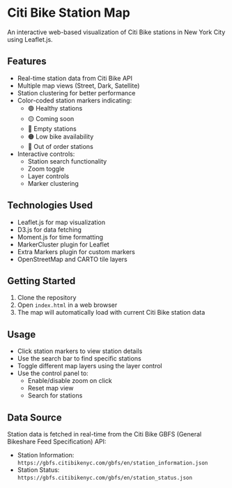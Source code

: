 # Citi Bike Station Map

An interactive web-based visualization of Citi Bike stations in New York City using Leaflet.js.

## Features

- Real-time station data from Citi Bike API
- Multiple map views (Street, Dark, Satellite)
- Station clustering for better performance
- Color-coded station markers indicating:
  - 🟢 Healthy stations
  - 🟡 Coming soon
  - 🔴 Empty stations
  - 🟠 Low bike availability
  - 🔵 Out of order stations
- Interactive controls:
  - Station search functionality
  - Zoom toggle
  - Layer controls
  - Marker clustering

## Technologies Used

- Leaflet.js for map visualization
- D3.js for data fetching
- Moment.js for time formatting
- MarkerCluster plugin for Leaflet
- Extra Markers plugin for custom markers
- OpenStreetMap and CARTO tile layers

## Getting Started

1. Clone the repository
2. Open `index.html` in a web browser
3. The map will automatically load with current Citi Bike station data

## Usage

- Click station markers to view station details
- Use the search bar to find specific stations
- Toggle different map layers using the layer control
- Use the control panel to:
  - Enable/disable zoom on click
  - Reset map view
  - Search for stations

## Data Source

Station data is fetched in real-time from the Citi Bike GBFS (General Bikeshare Feed Specification) API:
- Station Information: `https://gbfs.citibikenyc.com/gbfs/en/station_information.json`
- Station Status: `https://gbfs.citibikenyc.com/gbfs/en/station_status.json`